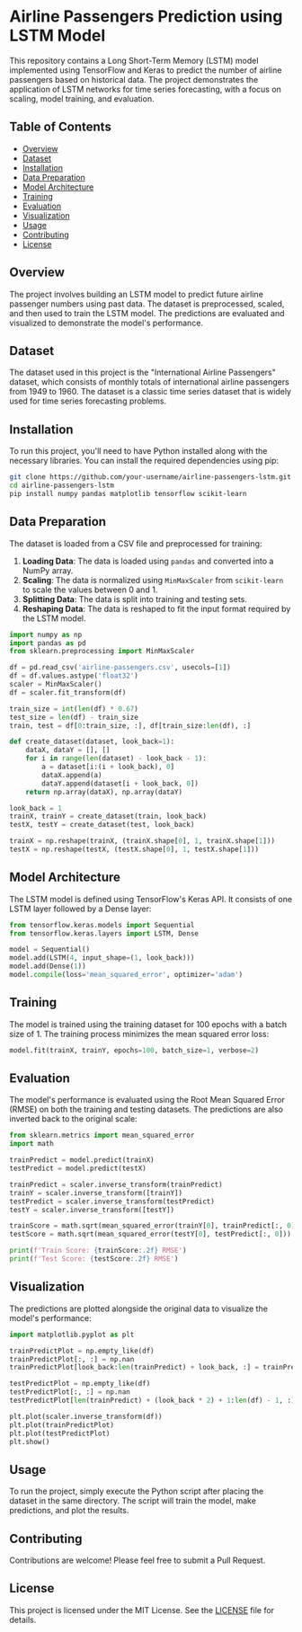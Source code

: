 
#  Airline Passengers Prediction using LSTM Model 

This repository contains a Long Short-Term Memory (LSTM) model implemented using TensorFlow and Keras to predict the number of airline passengers based on historical data. The project demonstrates the application of LSTM networks for time series forecasting, with a focus on scaling, model training, and evaluation.

## Table of Contents

- [Overview](#overview)
- [Dataset](#dataset)
- [Installation](#installation)
- [Data Preparation](#data-preparation)
- [Model Architecture](#model-architecture)
- [Training](#training)
- [Evaluation](#evaluation)
- [Visualization](#visualization)
- [Usage](#usage)
- [Contributing](#contributing)
- [License](#license)

## Overview

The project involves building an LSTM model to predict future airline passenger numbers using past data. The dataset is preprocessed, scaled, and then used to train the LSTM model. The predictions are evaluated and visualized to demonstrate the model's performance.

## Dataset

The dataset used in this project is the "International Airline Passengers" dataset, which consists of monthly totals of international airline passengers from 1949 to 1960. The dataset is a classic time series dataset that is widely used for time series forecasting problems.

## Installation

To run this project, you'll need to have Python installed along with the necessary libraries. You can install the required dependencies using pip:

```bash
git clone https://github.com/your-username/airline-passengers-lstm.git
cd airline-passengers-lstm
pip install numpy pandas matplotlib tensorflow scikit-learn
```

## Data Preparation

The dataset is loaded from a CSV file and preprocessed for training:

1. **Loading Data**: The data is loaded using `pandas` and converted into a NumPy array.
2. **Scaling**: The data is normalized using `MinMaxScaler` from `scikit-learn` to scale the values between 0 and 1.
3. **Splitting Data**: The data is split into training and testing sets.
4. **Reshaping Data**: The data is reshaped to fit the input format required by the LSTM model.

```python
import numpy as np
import pandas as pd
from sklearn.preprocessing import MinMaxScaler

df = pd.read_csv('airline-passengers.csv', usecols=[1])
df = df.values.astype('float32')
scaler = MinMaxScaler()
df = scaler.fit_transform(df)

train_size = int(len(df) * 0.67)
test_size = len(df) - train_size
train, test = df[0:train_size, :], df[train_size:len(df), :]

def create_dataset(dataset, look_back=1):
    dataX, dataY = [], []
    for i in range(len(dataset) - look_back - 1):
        a = dataset[i:(i + look_back), 0]
        dataX.append(a)
        dataY.append(dataset[i + look_back, 0])
    return np.array(dataX), np.array(dataY)

look_back = 1
trainX, trainY = create_dataset(train, look_back)
testX, testY = create_dataset(test, look_back)

trainX = np.reshape(trainX, (trainX.shape[0], 1, trainX.shape[1]))
testX = np.reshape(testX, (testX.shape[0], 1, testX.shape[1]))
```

## Model Architecture

The LSTM model is defined using TensorFlow's Keras API. It consists of one LSTM layer followed by a Dense layer:

```python
from tensorflow.keras.models import Sequential
from tensorflow.keras.layers import LSTM, Dense

model = Sequential()
model.add(LSTM(4, input_shape=(1, look_back)))
model.add(Dense(1))
model.compile(loss='mean_squared_error', optimizer='adam')
```

## Training

The model is trained using the training dataset for 100 epochs with a batch size of 1. The training process minimizes the mean squared error loss:

```python
model.fit(trainX, trainY, epochs=100, batch_size=1, verbose=2)
```

## Evaluation

The model's performance is evaluated using the Root Mean Squared Error (RMSE) on both the training and testing datasets. The predictions are also inverted back to the original scale:

```python
from sklearn.metrics import mean_squared_error
import math

trainPredict = model.predict(trainX)
testPredict = model.predict(testX)

trainPredict = scaler.inverse_transform(trainPredict)
trainY = scaler.inverse_transform([trainY])
testPredict = scaler.inverse_transform(testPredict)
testY = scaler.inverse_transform([testY])

trainScore = math.sqrt(mean_squared_error(trainY[0], trainPredict[:, 0]))
testScore = math.sqrt(mean_squared_error(testY[0], testPredict[:, 0]))

print(f'Train Score: {trainScore:.2f} RMSE')
print(f'Test Score: {testScore:.2f} RMSE')
```

## Visualization

The predictions are plotted alongside the original data to visualize the model's performance:

```python
import matplotlib.pyplot as plt

trainPredictPlot = np.empty_like(df)
trainPredictPlot[:, :] = np.nan
trainPredictPlot[look_back:len(trainPredict) + look_back, :] = trainPredict

testPredictPlot = np.empty_like(df)
testPredictPlot[:, :] = np.nan
testPredictPlot[len(trainPredict) + (look_back * 2) + 1:len(df) - 1, :] = testPredict

plt.plot(scaler.inverse_transform(df))
plt.plot(trainPredictPlot)
plt.plot(testPredictPlot)
plt.show()
```

## Usage

To run the project, simply execute the Python script after placing the dataset in the same directory. The script will train the model, make predictions, and plot the results.

## Contributing

Contributions are welcome! Please feel free to submit a Pull Request.

## License

This project is licensed under the MIT License. See the [LICENSE](LICENSE) file for details.

